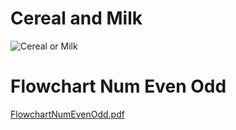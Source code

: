 # Cereal and Milk


![Cereal or Milk](https://user-images.githubusercontent.com/44917179/208799106-19c23598-ca63-4dd0-8433-8335d04891ed.png)


# Flowchart Num Even Odd


[FlowchartNumEvenOdd.pdf](https://github.com/Soncarlos/Core-Code-Scratch/files/10273791/FlowchartNumEvenOdd.pdf)
